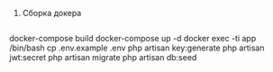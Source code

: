 1. Сборка докера
   ````
docker-compose build
docker-compose up -d
docker exec -ti app /bin/bash
cp .env.example .env
php artisan key:generate
php artisan jwt:secret
php artisan migrate
php artisan db:seed

   ````
